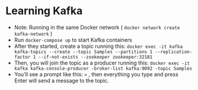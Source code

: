 # Learning Kafka

* Note: Running in the same Docker network ( `docker network create kafka-network` )
* Run `docker-compose up` to start Kafka containers
* After they started, create a topic running this: `docker exec -it kafka kafka-topics --create --topic Samples --partitions 1 --replication-factor 1 --if-not-exists --zookeeper zookeeper:32181`
* Then, you will join the topic as a producer running this: `docker exec -it kafka kafka-console-producer -broker-list kafka:9092 -topic Samples`
* You'll see a prompt like this: `>` , then everything you type and press Enter will send a message to the topic.